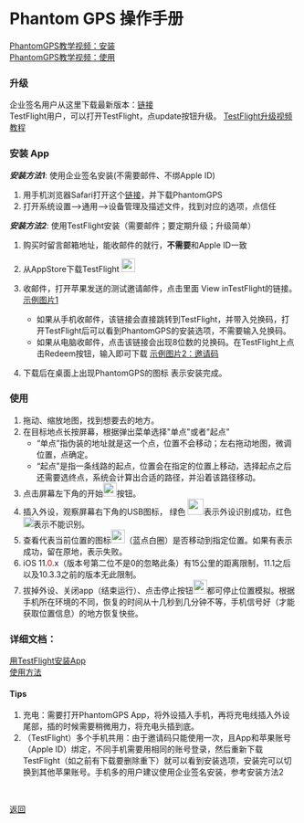 Phantom GPS 操作手册
==== 
[PhantomGPS教学视频：安装](http://player.youku.com/embed/XMzgyNTM5MTc2MA==)<br>
[PhantomGPS教学视频：使用](http://player.youku.com/embed/XMzgyNjIyODY5Mg==)<br>

### 升级
企业签名用户从这里下载最新版本：[链接](https://www.pgyer.com/phantomgps)<br>
TestFlight用户，可以打开TestFlight，点update按钮升级。 [TestFlight升级视频教程](http://player.youku.com/embed/XMzgyNjgzNTc5Mg==)<br>


### 安装 App

 ***安装方法1***: 使用企业签名安装(不需要邮件、不绑Apple ID) 
1.	用手机浏览器Safari打开这个[链接](https://www.pgyer.com/phantomgps)，并下载PhantomGPS<br>
2.	打开系统设置-->通用-->设备管理及描述文件，找到对应的选项，点信任 <br>

 ***安装方法2***: 使用TestFlight安装（需要邮件；要定期升级；升级简单）
1.	购买时留言邮箱地址，能收邮件的就行，**不需要**和Apple ID一致
2.	从AppStore下载TestFlight <img src="https://apprecs.org/ios/images/app-icons/256/30/899247664.jpg" width="24"><br>
3.	收邮件，打开苹果发送的测试邀请邮件，点击里面 View inTestFlight的链接。[示例图片1](https://upload-images.jianshu.io/upload_images/4572384-490e1ecde66bdea1.png?imageMogr2/auto-orient/strip%7CimageView2/2/w/1240)<br>

	- 如果从手机收邮件，该链接会直接跳转到TestFlight，并带入兑换码，打开TestFlight后可以看到PhantomGPS的安装选项，不需要输入兑换码。
	- 如果从电脑收邮件，点击该链接会出现8位数的兑换码。在TestFlight上点击Redeem按钮，输入即可下载  [示例图片2：邀请码](https://gitee.com/phantomgps/codes/94s1g6ibmhpknxrdfojaw79/raw?blob_name=redeemcode.png)<br>
4.	下载后在桌面上出现PhantomGPS的图标 表示安装完成。<br>

### 使用<br>

1.	拖动、缩放地图，找到想要去的地方。
2.	在目标地点长按屏幕，根据弹出菜单选择"单点"或者"起点"
	- “单点”指伪装的地址就是这一个点，位置不会移动；左右拖动地图，微调位置，点确定。
	- “起点”是指一条线路的起点，位置会在指定的位置上移动，选择起点之后还需要选终点，系统会计算出合适的路径，并沿着该路径移动。
3.	点击屏幕左下角的开始<img src="https://upload-images.jianshu.io/upload_images/4572384-4047b2933bf62c30.png" width="24">按钮。
4.	插入外设，观察屏幕右下角的USB图标， 绿色 <img src="https://upload-images.jianshu.io/upload_images/4572384-edee8b8c70b28077.png" width="28">表示外设识别成功，红色<img src="https://upload-images.jianshu.io/upload_images/4572384-c982944f3bf22c0e.jpg" width="18">表示不能识别。
5.	查看代表当前位置的图标<img src="https://upload-images.jianshu.io/upload_images/4572384-a8d3aab6f438535f.png" width="24">（蓝点白圈）是否移动到指定位置。如果有表示成功，留在原地，表示失败。
6.	iOS 11.<font  color="red">0</font>.x（版本号第二位不是0的忽略此条）有15公里的距离限制，11.1之后以及10.3.3之前的版本无此限制。
7.	拔掉外设、关闭app（结束运行）、点击停止按钮<img src="https://upload-images.jianshu.io/upload_images/4572384-ef2fb008620a0686.png" width="24">都可停止位置模拟。根据手机所在环境的不同，恢复的时间从十几秒到几分钟不等，手机信号好（才能获取位置信息）的地方恢复快些。<br>



### 详细文档：

[用TestFlight安装App](https://gitee.com/phantomgps/codes/2xhf935ukc84zilov1asd31/raw?blob_name=%E4%BB%8ETestFlight%E4%B8%8B%E8%BD%BDPhantomGPS.pdf) <br>
[使用方法](https://gitee.com/phantomgps/codes/uea2073c1v6r9hjkwbdsm52/raw?blob_name=PhantomGPS%E4%BD%BF%E7%94%A8%E6%8C%87%E5%AF%BC.pdf) 
 
#### Tips

1.	充电：需要打开PhantomGPS App，将外设插入手机，再将充电线插入外设尾部，插的时候需要稍微用力，将充电头插到底。
2.	（TestFlight）多个手机共用：由于邀请码只能使用一次，且App和苹果账号（Apple ID）绑定，不同手机需要用相同的账号登录，然后重新下载TestFlight（如之前有下载要删除重下）就可以看到安装选项，安装完可以切换到其他苹果账号。手机多的用户建议使用企业签名安装，参考安装方法2<br>
<br>

[返回](http://phantomgps.com/)
